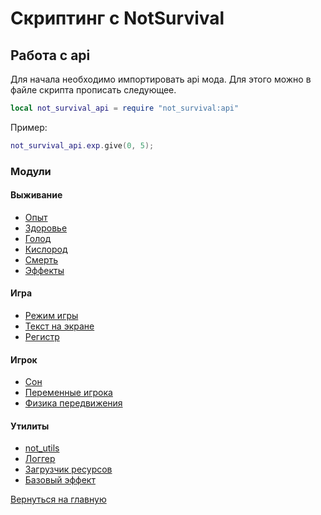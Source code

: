 # Скриптинг с NotSurvival

## Работа с **api**

Для начала необходимо импортировать api мода.
Для этого можно в файле скрипта прописать следующее.

```lua
local not_survival_api = require "not_survival:api"
```

Пример:

```lua
not_survival_api.exp.give(0, 5);
```

### Модули

#### Выживание

- [Опыт](survival/experience.md)
- [Здоровье](survival/health.md)
- [Голод](survival/hunger.md)
- [Кислород](survival/oxygen.md)
- [Смерть](survival/death.md)
- [Эффекты](survival/effects.md)

#### Игра

- [Режим игры](game/gamemode.md)
- [Текст на экране](game/title.md)
- [Регистр](game/registry.md)

#### Игрок

- [Сон](player/sleeping.md)
- [Переменные игрока](player/variables.md)
- [Физика передвижения](player/movement.md)

#### Утилиты

- [not_utils](utils/not_utils.md)
- [Логгер](utils/logger.md)
- [Загрузчик ресурсов](utils/resource_loader.md)
- [Базовый эффект](utils/base_effect.md)

[Вернуться на главную](../index.md)
